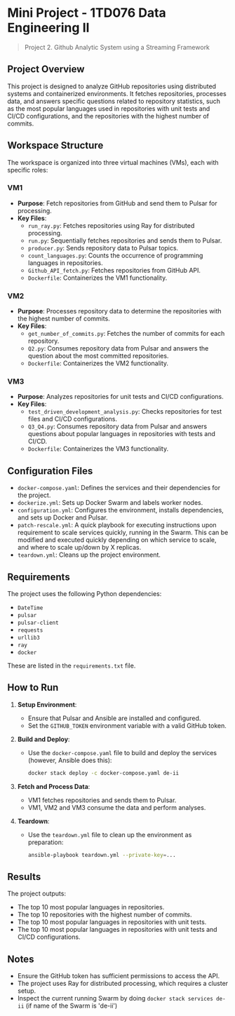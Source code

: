 # Mini Project - 1TD076 Data Engineering II
> Project 2. Github Analytic System using a Streaming Framework

## Project Overview

This project is designed to analyze GitHub repositories using distributed systems and containerized environments. It fetches repositories, processes data, and answers specific questions related to repository statistics, such as the most popular languages used in repositories with unit tests and CI/CD configurations, and the repositories with the highest number of commits.

## Workspace Structure

The workspace is organized into three virtual machines (VMs), each with specific roles:

### VM1
- **Purpose**: Fetch repositories from GitHub and send them to Pulsar for processing.
- **Key Files**:
  - `run_ray.py`: Fetches repositories using Ray for distributed processing.
  - `run.py`: Sequentially fetches repositories and sends them to Pulsar.
  - `producer.py`: Sends repository data to Pulsar topics.
  - `count_languages.py`: Counts the occurrence of programming languages in repositories.
  - `Github_API_fetch.py`: Fetches repositories from GitHub API.
  - `Dockerfile`: Containerizes the VM1 functionality.

### VM2
- **Purpose**: Processes repository data to determine the repositories with the highest number of commits.
- **Key Files**:
  - `get_number_of_commits.py`: Fetches the number of commits for each repository.
  - `Q2.py`: Consumes repository data from Pulsar and answers the question about the most committed repositories.
  - `Dockerfile`: Containerizes the VM2 functionality.

### VM3
- **Purpose**: Analyzes repositories for unit tests and CI/CD configurations.
- **Key Files**:
  - `test_driven_development_analysis.py`: Checks repositories for test files and CI/CD configurations.
  - `Q3_Q4.py`: Consumes repository data from Pulsar and answers questions about popular languages in repositories with tests and CI/CD.
  - `Dockerfile`: Containerizes the VM3 functionality.

## Configuration Files

- `docker-compose.yaml`: Defines the services and their dependencies for the project.
- `dockerize.yml`: Sets up Docker Swarm and labels worker nodes.
- `configuration.yml`: Configures the environment, installs dependencies, and sets up Docker and Pulsar.
- `patch-rescale.yml`: A quick playbook for executing instructions upon requirement to scale services quickly, running in the Swarm. This can be modified and executed quickly depending on which service to scale, and where to scale up/down by X replicas.
- `teardown.yml`: Cleans up the project environment.

## Requirements

The project uses the following Python dependencies:
- `DateTime`
- `pulsar`
- `pulsar-client`
- `requests`
- `urllib3`
- `ray`
- `docker`

These are listed in the `requirements.txt` file.

## How to Run

1. **Setup Environment**:
   - Ensure that Pulsar and Ansible are installed and configured.
   - Set the `GITHUB_TOKEN` environment variable with a valid GitHub token.

2. **Build and Deploy**:
   - Use the `docker-compose.yaml` file to build and deploy the services (however, Ansible does this):
     ```sh
     docker stack deploy -c docker-compose.yaml de-ii
     ```

3. **Fetch and Process Data**:
   - VM1 fetches repositories and sends them to Pulsar.
   - VM1, VM2 and VM3 consume the data and perform analyses.

4. **Teardown**:
   - Use the `teardown.yml` file to clean up the environment as preparation:
     ```sh
     ansible-playbook teardown.yml --private-key=...
     ```

## Results

The project outputs:
- The top 10 most popular languages in repositories.
- The top 10 repositories with the highest number of commits.
- The top 10 most popular languages in repositories with unit tests.
- The top 10 most popular languages in repositories with unit tests and CI/CD configurations.

## Notes

- Ensure the GitHub token has sufficient permissions to access the API.
- The project uses Ray for distributed processing, which requires a cluster setup.
- Inspect the current running Swarm by doing `docker stack services de-ii` (if name of the Swarm is 'de-ii')
